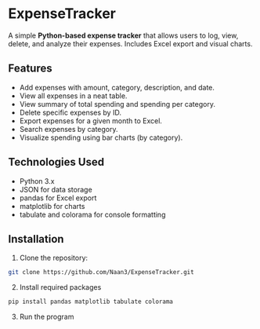# ExpenseTracker

A simple **Python-based expense tracker** that allows users to log, view, delete, and analyze their expenses. Includes Excel export and visual charts.

## Features
- Add expenses with amount, category, description, and date.
- View all expenses in a neat table.
- View summary of total spending and spending per category.
- Delete specific expenses by ID.
- Export expenses for a given month to Excel.
- Search expenses by category.
- Visualize spending using bar charts (by category).

## Technologies Used
- Python 3.x
- JSON for data storage
- pandas for Excel export
- matplotlib for charts
- tabulate and colorama for console formatting

## Installation
1. Clone the repository:
```bash
git clone https://github.com/Naan3/ExpenseTracker.git
```
2. Install required packages
```bash
pip install pandas matplotlib tabulate colorama
```
3. Run the program 
